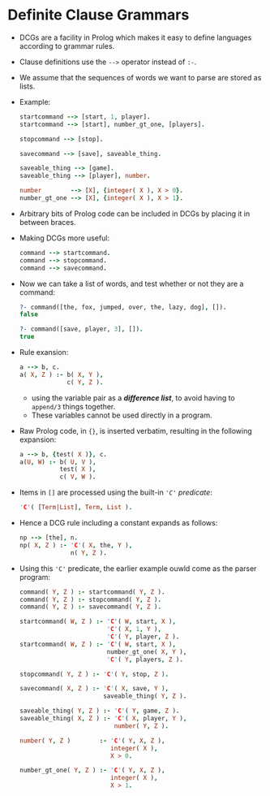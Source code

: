 # Definite Clause Grammars

- DCGs are a facility in Prolog which makes it easy to define languages according to grammar rules.
- Clause definitions use the `-->` operator instead of `:-`.
- We assume that the sequences of words we want to parse are stored as lists.
- Example:

  ```prolog
  startcommand --> [start, 1, player].
  startcommand --> [start], number_gt_one, [players].

  stopcommand --> [stop].

  savecommand --> [save], saveable_thing.

  saveable_thing --> [game].
  saveable_thing --> [player], number.

  number        --> [X], {integer( X ), X > 0}.
  number_gt_one --> [X], {integer( X ), X > 1}.
  ```

- Arbitrary bits of Prolog code can be included in DCGs by placing it in between braces.

- Making DCGs more useful:

  ```prolog
  command --> startcommand.
  command --> stopcommand.
  command --> savecommand.
  ```

- Now we can take a list of words, and test whether or not they are a command:

  ```prolog
  ?- command([the, fox, jumped, over, the, lazy, dog], []).
  false

  ?- command([save, player, 3], []).
  true
  ```

- Rule exansion:

  ```prolog
  a --> b, c.
  a( X, Z ) :- b( X, Y ),
               c( Y, Z ).
  ```

  - using the variable pair as a **_difference list_**, to avoid having to `append/3` things together.
  - These variables cannot be used directly in a program.

- Raw Prolog code, in `{}`, is inserted verbatim, resulting in the following expansion:

  ```prolog
  a --> b, {test( X )}, c.
  a(U, W) :- b( U, V ),
             test( X ),
             c( V, W ).
  ```

- Items in `[]` are processed using the built-in _`'C'` predicate_:

  ```prolog
  'C'( [Term|List], Term, List ).
  ```

- Hence a DCG rule including a constant expands as follows:

  ```prolog
  np --> [the], n.
  np( X, Z ) :- 'C'( X, the, Y ),
                n( Y, Z ).
  ```

- Using this `'C'` predicate, the earlier example ouwld come as the parser program:

  ```prolog
  command( Y, Z ) :- startcommand( Y, Z ).
  command( Y, Z ) :- stopcommand( Y, Z ).
  command( Y, Z ) :- savecommand( Y, Z ).

  startcommand( W, Z ) :- 'C'( W, start, X ),
                          'C'( X, 1, Y ),
                          'C'( Y, player, Z ).
  startcommand( W, Z ) :- 'C'( W, start, X ),
                          number_gt_one( X, Y ),
                          'C'( Y, players, Z ).

  stopcommand( Y, Z ) :- 'C'( Y, stop, Z ).

  savecommand( X, Z ) :- 'C'( X, save, Y ),
                         saveable_thing( Y, Z ).

  saveable_thing( Y, Z ) :- 'C'( Y, game, Z ).
  saveable_thing( X, Z ) :- 'C'( X, player, Y ),
                            number( Y, Z ).

  number( Y, Z )        :- 'C'( Y, X, Z ),
                           integer( X ),
                           X > 0.

  number_gt_one( Y, Z ) :- 'C'( Y, X, Z ),
                           integer( X ),
                           X > 1.
  ```
